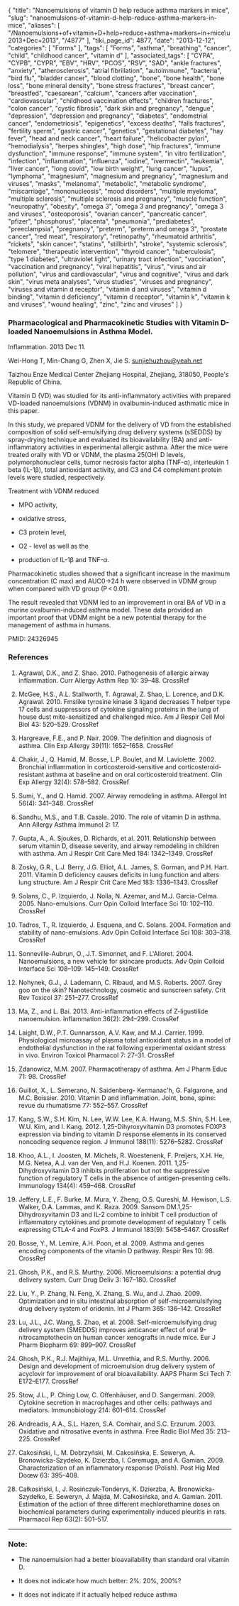 {
    "title": "Nanoemulsions of vitamin D help reduce asthma markers in mice",
    "slug": "nanoemulsions-of-vitamin-d-help-reduce-asthma-markers-in-mice",
    "aliases": [
        "/Nanoemulsions+of+vitamin+D+help+reduce+asthma+markers+in+mice\u2013+Dec+2013",
        "/4877"
    ],
    "tiki_page_id": 4877,
    "date": "2013-12-12",
    "categories": [
        "Forms"
    ],
    "tags": [
        "Forms",
        "asthma",
        "breathing",
        "cancer",
        "child",
        "childhood cancer",
        "vitamin d"
    ],
    "associated_tags": [
        "CYPA",
        "CYPB",
        "CYPR",
        "EBV",
        "HRV",
        "PCOS",
        "RSV",
        "SAD",
        "ankle fractures",
        "anxiety",
        "atherosclerosis",
        "atrial fibrillation",
        "autoimmune",
        "bacteria",
        "bird flu",
        "bladder cancer",
        "blood clotting",
        "bone",
        "bone health",
        "bone loss",
        "bone mineral density",
        "bone stress fractures",
        "breast cancer",
        "breastfed",
        "caesarean",
        "calcium",
        "cancers after vaccination",
        "cardiovascular",
        "childhood vaccination effects",
        "children fractures",
        "colon cancer",
        "cystic fibrosis",
        "dark skin and pregnancy",
        "dengue",
        "depression",
        "depression and pregnancy",
        "diabetes",
        "endometrial cancer",
        "endometriosis",
        "epigenetics",
        "excess deaths",
        "falls fractures",
        "fertility sperm",
        "gastric cancer",
        "genetics",
        "gestational diabetes",
        "hay fever",
        "head and neck cancer",
        "heart failure",
        "helicobacter pylori",
        "hemodialysis",
        "herpes shingles",
        "high dose",
        "hip fractures",
        "immune dysfunction",
        "immune response",
        "immune system",
        "in vitro fertilization",
        "infection",
        "inflammation",
        "influenza",
        "iodine",
        "ivermectin",
        "leukemia",
        "liver cancer",
        "long covid",
        "low birth weight",
        "lung cancer",
        "lupus",
        "lymphoma",
        "magnesium",
        "magnesium and pregnancy",
        "magnesium and viruses",
        "masks",
        "melanoma",
        "metabolic",
        "metabolic syndrome",
        "miscarriage",
        "mononucleosis",
        "mood disorders",
        "multiple myeloma",
        "multiple sclerosis",
        "multiple sclerosis and pregnancy",
        "muscle function",
        "neuropathy",
        "obesity",
        "omega 3",
        "omega 3 and pregnancy",
        "omega 3 and viruses",
        "osteoporosis",
        "ovarian cancer",
        "pancreatic cancer",
        "pfizer",
        "phosphorus",
        "placenta",
        "pneumonia",
        "prediabetes",
        "preeclampsia",
        "pregnancy",
        "preterm",
        "preterm and omega 3",
        "prostate cancer",
        "red meat",
        "respiratory",
        "retinopathy",
        "rheumatoid arthritis",
        "rickets",
        "skin cancer",
        "statins",
        "stillbirth",
        "stroke",
        "systemic sclerosis",
        "telomere",
        "therapeutic intervention",
        "thyroid cancer",
        "tuberculosis",
        "type 1 diabetes",
        "ultraviolet light",
        "urinary tract infection",
        "vaccination",
        "vaccination and pregnancy",
        "viral hepatitis",
        "virus",
        "virus and air pollution",
        "virus and cardiovascular",
        "virus and cognitive",
        "virus and dark skin",
        "virus meta analyses",
        "virus studies",
        "viruses and pregnancy",
        "viruses and vitamin d receptor",
        "vitamin d and viruses",
        "vitamin d binding",
        "vitamin d deficiency",
        "vitamin d receptor",
        "vitamin k",
        "vitamin k and viruses",
        "wound healing",
        "zinc",
        "zinc and viruses"
    ]
}


### Pharmacological and Pharmacokinetic Studies with Vitamin D-loaded Nanoemulsions in Asthma Model.

Inflammation. 2013 Dec 11.

Wei-Hong T, Min-Chang G, Zhen X, Jie S. sunjiehuzhou@yeah.net

Taizhou Enze Medical Center Zhejiang Hospital, Zhejiang, 318050, People's Republic of China.

Vitamin D (VD) was studied for its anti-inflammatory activities with prepared VD-loaded nanoemulsions (VDNM) in ovalbumin-induced asthmatic mice in this paper. 

In this study, we prepared VDNM for the delivery of VD from the established composition of solid self-emulsifying drug delivery systems (sSEDDS) by spray-drying technique and evaluated its bioavailability (BA) and anti-inflammatory activities in experimental allergic asthma. After the mice were treated orally with VD or VDNM, the plasma 25(OH) D levels, polymorphonuclear cells, tumor necrosis factor alpha (TNF-α), interleukin 1 beta (IL-1β), total antioxidant activity, and C3 and C4 complement protein levels were studied, respectively. 

Treatment with VDNM reduced 

* MPO activity, 

* oxidative stress, 

* C3 protein level, 

* O2 - level as well as the 

* production of IL-1β and TNF-α. 

Pharmacokinetic studies showed that a significant increase in the maximum concentration (C max) and AUC0→24 h were observed in VDNM group when compared with VD group (P < 0.01). 

The result revealed that VDNM led to an improvement in oral BA of VD in a murine ovalbumin-induced asthma model. These data provided an important proof that VDNM might be a new potential therapy for the management of asthma in humans.

PMID:     24326945

### References

1. Agrawal, D.K., and Z. Shao. 2010. Pathogenesis of allergic airway inflammation. Curr Allergy Asthm Rep 10: 39–48. CrossRef

1. McGee, H.S., A.L. Stallworth, T. Agrawal, Z. Shao, L. Lorence, and D.K. Agrawal. 2010. Fmslike tyrosine kinase 3 ligand decreases T helper type 17 cells and suppressors of cytokine signaling proteins in the lung of house dust mite-sensitized and challenged mice. Am J Respir Cell Mol Biol 43: 520–529. CrossRef

1. Hargreave, F.E., and P. Nair. 2009. The definition and diagnosis of asthma. Clin Exp Allergy 39(11): 1652–1658. CrossRef

1. Chakir, J., Q. Hamid, M. Bosse, L.P. Boulet, and M. Laviolette. 2002. Bronchial inflammation in corticosteroid-sensitive and corticosteroid-resistant asthma at baseline and on oral corticosteroid treatment. Clin Exp Allergy 32(4): 578–582. CrossRef

1. Sumi, Y., and Q. Hamid. 2007. Airway remodeling in asthma. Allergol Int 56(4): 341–348. CrossRef

1. Sandhu, M.S., and T.B. Casale. 2010. The role of vitamin D in asthma. Ann Allergy Asthma Immunol 2: 17.

1. Gupta, A., A. Sjoukes, D. Richards, et al. 2011. Relationship between serum vitamin D, disease severity, and airway remodeling in children with asthma. Am J Respir Crit Care Med 184: 1342–1349. CrossRef

1. Zosky, G.R., L.J. Berry, J.G. Elliot, A.L. James, S. Gorman, and P.H. Hart. 2011. Vitamin D deficiency causes deficits in lung function and alters lung structure. Am J Respir Crit Care Med 183: 1336–1343. CrossRef

1. Solans, C., P. Izquierdo, J. Nolla, N. Azemar, and M.J. Garcia-Celma. 2005. Nano-emulsions. Curr Opin Colloid Interface Sci 10: 102–110. CrossRef

1. Tadros, T., R. Izquierdo, J. Esquena, and C. Solans. 2004. Formation and stability of nano-emulsions. Adv Opin Colloid Interface Sci 108: 303–318. CrossRef

1. Sonneville-Aubrun, O., J.T. Simonnet, and F. L'Alloret. 2004. Nanoemulsions, a new vehicle for skincare products. Adv Opin Colloid Interface Sci 108–109: 145–149. CrossRef

1. Nohynek, G.J., J. Lademann, C. Ribaud, and M.S. Roberts. 2007. Grey goo on the skin? Nanotechnology, cosmetic and sunscreen safety. Crit Rev Toxicol 37: 251–277. CrossRef

1. Ma, Z., and L. Bai. 2013. Anti-inflammation effects of Z-ligustilide nanoemulsion. Inflammation 36(2): 294–299. CrossRef

1. Laight, D.W., P.T. Gunnarsson, A.V. Kaw, and M.J. Carrier. 1999. Physiological microassay of plasma total antioxidant status in a model of endothelial dysfunction in the rat following experimental oxidant stress in vivo. Environ Toxicol Pharmacol 7: 27–31. CrossRef

1. Zdanowicz, M.M. 2007. Pharmacotherapy of asthma. Am J Pharm Educ 71: 98. CrossRef

1. Guillot, X., L. Semerano, N. Saidenberg- Kermanac'h, G. Falgarone, and M.C. Boissier. 2010. Vitamin D and inflammation. Joint, bone, spine: revue du rhumatisme 77: 552–557. CrossRef

1. Kang, S.W., S.H. Kim, N. Lee, W.W. Lee, K.A. Hwang, M.S. Shin, S.H. Lee, W.U. Kim, and I. Kang. 2012. 1,25-Dihyroxyvitamin D3 promotes FOXP3 expression via binding to vitamin D response elements in its conserved noncoding sequence region. J Immunol 188(11): 5276–5282. CrossRef

1. Khoo, A.L., I. Joosten, M. Michels, R. Woestenenk, F. Preijers, X.H. He, M.G. Netea, A.J. van der Ven, and H.J. Koenen. 2011. 1,25-Dihydroxyvitamin D3 inhibits proliferation but not the suppressive function of regulatory T cells in the absence of antigen-presenting cells. Immunology 134(4): 459–468. CrossRef

1. Jeffery, L.E., F. Burke, M. Mura, Y. Zheng, O.S. Qureshi, M. Hewison, L.S. Walker, D.A. Lammas, and K. Raza. 2009. Sansom DM.1,25-Dihydroxyvitamin D3 and IL-2 combine to inhibit T cell production of inflammatory cytokines and promote development of regulatory T cells expressing CTLA-4 and FoxP3. J Immunol 183(9): 5458–5467. CrossRef

1. Bosse, Y., M. Lemire, A.H. Poon, et al. 2009. Asthma and genes encoding components of the vitamin D pathway. Respir Res 10: 98. CrossRef

1. Ghosh, P.K., and R.S. Murthy. 2006. Microemulsions: a potential drug delivery system. Curr Drug Deliv 3: 167–180. CrossRef

1. Liu, Y., P. Zhang, N. Feng, X. Zhang, S. Wu, and J. Zhao. 2009. Optimization and in situ intestinal absorption of self-microemulsifying drug delivery system of oridonin. Int J Pharm 365: 136–142. CrossRef

1. Lu, J.L., J.C. Wang, S. Zhao, et al. 2008. Self-microemulsifying drug delivery system (SMEDDS) improves anticancer effect of oral 9-nitrocamptothecin on human cancer xenografts in nude mice. Eur J Pharm Biopharm 69: 899–907. CrossRef

1. Ghosh, P.K., R.J. Majithiya, M.L. Umrethia, and R.S. Murthy. 2006. Design and development of microemulsion drug delivery system of acyclovir for improvement of oral bioavailability. AAPS Pharm Sci Tech 7: E172–E177. CrossRef

1. Stow, J.L., P. Ching Low, C. Offenhäuser, and D. Sangermani. 2009. Cytokine secretion in macrophages and other cells: pathways and mediators. Immunobiology 214: 601–614. CrossRef

1. Andreadis, A.A., S.L. Hazen, S.A. Comhair, and S.C. Erzurum. 2003. Oxidative and nitrosative events in asthma. Free Radic Biol Med 35: 213–225. CrossRef

1. Cakosiñski, I., M. Dobrzyñski, M. Cakosiñska, E. Seweryn, A. Bronowicka-Szydeko, K. Dzierzba, I. Ceremuga, and A. Gamian. 2009. Characterization of an inflammatory response (Polish). Post Hig Med Doœw 63: 395–408.

1. Całkosiński, I., J. Rosińczuk-Tonderys, K. Dzierzba, A. Bronowicka-Szydełko, E. Seweryn, J. Majda, M. Całkosińska, and A. Gamian. 2011. Estimation of the action of three different mechlorethamine doses on biochemical parameters during experimentally induced pleuritis in rats. Pharmacol Rep 63(2): 501–517.

---

### Note:

* The nanoemulsion had a better bioavailability than standard oral vitamin D. 

* It does not indicate how much better: 2%. 20%, 200%?

* It does not indicate if it actually helped reduce asthma